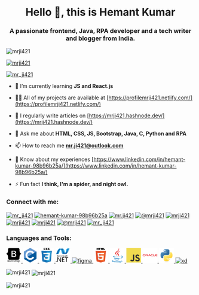 <h1 align="center">Hello 👋, this is Hemant Kumar</h1>
<h3 align="center">A passionate frontend, Java, RPA developer and a tech writer and blogger from India.</h3>

<p align="left"> <img src="https://komarev.com/ghpvc/?username=mrji421&label=Profile%20views&color=0e75b6&style=flat" alt="mrji421" /> </p>

<p align="left"> <a href="https://github.com/ryo-ma/github-profile-trophy"><img src="https://github-profile-trophy.vercel.app/?username=mrji421" alt="mrji421" /></a> </p>

<p align="left"> <a href="https://twitter.com/mr_ji421" target="blank"><img src="https://img.shields.io/twitter/follow/mr_ji421?logo=twitter&style=for-the-badge" alt="mr_ji421" /></a> </p>

- 🌱 I’m currently learning **JS and React.js**

- 👨‍💻 All of my projects are available at [https://profilemrji421.netlify.com/](https://profilemrji421.netlify.com/)

- 📝 I regularly write articles on [https://mrji421.hashnode.dev/](https://mrji421.hashnode.dev/)

- 💬 Ask me about **HTML, CSS, JS, Bootstrap, Java, C, Python and RPA**

- 📫 How to reach me **mr.ji421@outlook.com**

- 📄 Know about my experiences [https://www.linkedin.com/in/hemant-kumar-98b96b25a/](https://www.linkedin.com/in/hemant-kumar-98b96b25a/)

- ⚡ Fun fact **I think, I'm a spider, and night owl.**

<h3 align="left">Connect with me:</h3> 
<p align="left">
<a href="https://twitter.com/mr_ji421" target="blank"><img align="center" src="https://raw.githubusercontent.com/rahuldkjain/github-profile-readme-generator/master/src/images/icons/Social/twitter.svg" alt="mr_ji421" height="30" width="40" /></a>
<a href="https://linkedin.com/in/hemant-kumar-98b96b25a" target="blank"><img align="center" src="https://raw.githubusercontent.com/rahuldkjain/github-profile-readme-generator/master/src/images/icons/Social/linked-in-alt.svg" alt="hemant-kumar-98b96b25a" height="30" width="40" /></a>
<a href="https://instagram.com/mr.ji421" target="blank"><img align="center" src="https://raw.githubusercontent.com/rahuldkjain/github-profile-readme-generator/master/src/images/icons/Social/instagram.svg" alt="mr.ji421" height="30" width="40" /></a>
<a href="https://hashnode.com/@mrji421" target="blank"><img align="center" src="https://raw.githubusercontent.com/rahuldkjain/github-profile-readme-generator/master/src/images/icons/Social/hashnode.svg" alt="@mrji421" height="30" width="40" /></a>
<a href="https://www.codechef.com/users/mrji421" target="blank"><img align="center" src="https://cdn.jsdelivr.net/npm/simple-icons@3.1.0/icons/codechef.svg" alt="mrji421" height="30" width="40" /></a>
<a href="https://www.hackerrank.com/mrji421" target="blank"><img align="center" src="https://raw.githubusercontent.com/rahuldkjain/github-profile-readme-generator/master/src/images/icons/Social/hackerrank.svg" alt="mrji421" height="30" width="40" /></a>
<a href="https://www.leetcode.com/mrji421" target="blank"><img align="center" src="https://raw.githubusercontent.com/rahuldkjain/github-profile-readme-generator/master/src/images/icons/Social/leet-code.svg" alt="mrji421" height="30" width="40" /></a>
<a href="https://www.hackerearth.com/@mrji421" target="blank"><img align="center" src="https://raw.githubusercontent.com/rahuldkjain/github-profile-readme-generator/master/src/images/icons/Social/hackerearth.svg" alt="@mrji421" height="30" width="40" /></a>
<a href="https://auth.geeksforgeeks.org/user/mr_ji421" target="blank"><img align="center" src="https://raw.githubusercontent.com/rahuldkjain/github-profile-readme-generator/master/src/images/icons/Social/geeks-for-geeks.svg" alt="mr_ji421" height="30" width="40" /></a>
</p>

<h3 align="left">Languages and Tools:</h3>
<p align="left"> <a href="https://getbootstrap.com" target="_blank" rel="noreferrer"> <img src="https://raw.githubusercontent.com/devicons/devicon/master/icons/bootstrap/bootstrap-plain-wordmark.svg" alt="bootstrap" width="40" height="40"/> </a> <a href="https://www.cprogramming.com/" target="_blank" rel="noreferrer"> <img src="https://raw.githubusercontent.com/devicons/devicon/master/icons/c/c-original.svg" alt="c" width="40" height="40"/> </a> <a href="https://www.w3schools.com/css/" target="_blank" rel="noreferrer"> <img src="https://raw.githubusercontent.com/devicons/devicon/master/icons/css3/css3-original-wordmark.svg" alt="css3" width="40" height="40"/> </a> <a href="https://dotnet.microsoft.com/" target="_blank" rel="noreferrer"> <img src="https://raw.githubusercontent.com/devicons/devicon/master/icons/dot-net/dot-net-original-wordmark.svg" alt="dotnet" width="40" height="40"/> </a> <a href="https://www.figma.com/" target="_blank" rel="noreferrer"> <img src="https://www.vectorlogo.zone/logos/figma/figma-icon.svg" alt="figma" width="40" height="40"/> </a> <a href="https://www.w3.org/html/" target="_blank" rel="noreferrer"> <img src="https://raw.githubusercontent.com/devicons/devicon/master/icons/html5/html5-original-wordmark.svg" alt="html5" width="40" height="40"/> </a> <a href="https://www.java.com" target="_blank" rel="noreferrer"> <img src="https://raw.githubusercontent.com/devicons/devicon/master/icons/java/java-original.svg" alt="java" width="40" height="40"/> </a> <a href="https://developer.mozilla.org/en-US/docs/Web/JavaScript" target="_blank" rel="noreferrer"> <img src="https://raw.githubusercontent.com/devicons/devicon/master/icons/javascript/javascript-original.svg" alt="javascript" width="40" height="40"/> </a> <a href="https://www.oracle.com/" target="_blank" rel="noreferrer"> <img src="https://raw.githubusercontent.com/devicons/devicon/master/icons/oracle/oracle-original.svg" alt="oracle" width="40" height="40"/> </a> <a href="https://www.python.org" target="_blank" rel="noreferrer"> <img src="https://raw.githubusercontent.com/devicons/devicon/master/icons/python/python-original.svg" alt="python" width="40" height="40"/> </a> <a href="https://www.adobe.com/products/xd.html" target="_blank" rel="noreferrer"> <img src="https://cdn.worldvectorlogo.com/logos/adobe-xd.svg" alt="xd" width="40" height="40"/> </a> </p>

<p><img align="left" src="https://github-readme-stats.vercel.app/api/top-langs?username=mrji421&show_icons=true&locale=en&layout=compact" alt="mrji421" /></p>

<p>&nbsp;<img align="center" src="https://github-readme-stats.vercel.app/api?username=mrji421&show_icons=true&locale=en" alt="mrji421" /></p>

<p><img align="center" src="https://github-readme-streak-stats.herokuapp.com/?user=mrji421&" alt="mrji421" /></p>
